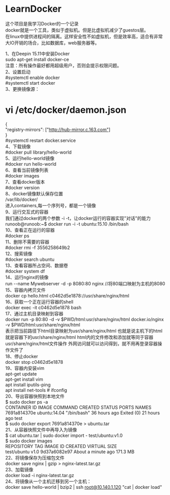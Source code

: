 # LearnDocker
这个项目是我学习Docker的一个记录
<br>
docker就是一个工具，类似于虚拟机。但是比虚拟机减少了guestos层。<br>
在linux中提供进程间的隔离。这样安全性不如虚拟机，但是效率高，适合有非常大IO开销的场合，比如数据库，web服务器等。<br>

1、在Deepin 15.11中安装Docker   
sudo apt-get install docker-ce   
注意：所有操作最好都用超级用户，否则会提示权限问题。   
2、设置启动   
#systemctl enable docker   
#systemctl start docker   
3、更换镜像源：   
# vi /etc/docker/daemon.json   
{   
"registry-mirrors": ["http://hub-mirror.c.163.com"]   
}   
#systemctl restart docker.service   
4、下载镜像   
#docker pull library/hello-world   
5、运行hello-world镜像   
#docker run hello-world   
6、查看当前镜像列表   
#docker images   
7、查看docker版本   
#docker version   
8、docker镜像默认保存位置   
/var/lib/docker/     
进入containers,每一个序列号，都是一个镜像   
9、运行交互式的容器   
我们通过docker的两个参数 -i -t，让docker运行的容器实现"对话"的能力   
runoob@runoob:~$ docker run -i -t ubuntu:15.10 /bin/bash   
10、查看正在运行的容器   
#docker ps   
11、删除不需要的容器   
#docker rmi -f 3556258649b2   
12、搜索镜像   
#docker search ubuntu   
13、查看容器所占空间、数据卷   
#docker system df   
14、运行nginx的镜像   
run --name Mywebserver -d -p 8080:80 nginx   //将80端口映射为主机的8080   
15、容器内拷贝文件   
docker cp hello.html c0462d5e1878://usr/share/nginx/html   
16、获取一个正在运行容器的shell   
docker exec -it c0462d5e1878 bash   
17、通过主机目录映射到容器   
docker run -p 80:80 -d -v $PWD/html:usr/share/nginx/html docker.io/nginx -v $PWD/html:usr/share/nginx/html   
表示把当前路径下html目录映射为usr/share/nginx/html 也就是说主机下的html就是容器下的usr/share/nginx/html html内的文件修改和添加就等同于容器usr/share/nginx/html文件操作 外网访问就可以访问得到，就不用再登录容器操作文件了   
18、停止docker   
docker stop c0462d5e1878   
19、容器内安装vim   
apt-get update   
apt-get install vim   
apt install iputils-ping   
apt install net-tools       # ifconfig    
20、导出容器快照到本地文件   
$ sudo docker ps -a   
CONTAINER ID        IMAGE               COMMAND             CREATED             STATUS                    PORTS               NAMES   
7691a814370e        ubuntu:14.04        "/bin/bash"         36 hours ago        Exited (0) 21 hours ago                       test   
$ sudo docker export 7691a814370e > ubuntu.tar   
21、从容器快照文件中再导入为镜像   
$ cat ubuntu.tar | sudo docker import - test/ubuntu:v1.0   
$ sudo docker images   
REPOSITORY          TAG                 IMAGE ID            CREATED              VIRTUAL SIZE   
test/ubuntu         v1.0                9d37a6082e97        About a minute ago   171.3 MB   
22、将镜像保存为压缩包文件   
docker save nginx | gzip > nginx-latest.tar.gz   
23、加载镜像   
docker load -i nginx-latest.tar.gz   
24、将镜像从一个主机迁移到另一个主机：   
docker save hello-world | bzip2 | ssh root@10.140.1.120 "cat | docker load"   

